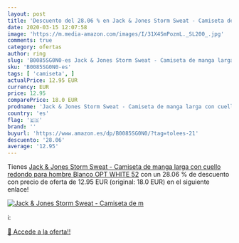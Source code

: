 ```yaml
---
layout: post
title: 'Descuento del 28.06 % en Jack & Jones Storm Sweat - Camiseta de m'
date: 2020-03-15 12:07:58
image: 'https://m.media-amazon.com/images/I/31X4SmPozmL._SL200_.jpg'
comments: true
category: ofertas
author: ring
slug: 'B0085SG0N0-es Jack & Jones Storm Sweat - Camiseta de manga larga con...'
sku: 'B0085SG0N0-es'
tags: [ 'camiseta', ]
actualPrice: 12.95 EUR
currency: EUR
price: 12.95
comparePrice: 18.0 EUR
prodname: 'Jack & Jones Storm Sweat - Camiseta de manga larga con cuello redondo para hombre  Blanco  OPT WHITE   52'
country: 'es'
flag: '🇪🇸'
brand: ''
buyurl: 'https://www.amazon.es/dp/B0085SG0N0/?tag=tolees-21'
descuento: '28.06'
average: '12.95'
---
```


Tienes [Jack & Jones Storm Sweat - Camiseta de manga larga con cuello redondo para hombre  Blanco  OPT WHITE   52](https://www.amazon.es/dp/B0085SG0N0/?tag=tolees-21) con un 28.06 % de descuento con precio de oferta de 12.95 EUR (original: 18.0 EUR) en el siguiente enlace!

[![Jack & Jones Storm Sweat - Camiseta de m](https://m.media-amazon.com/images/I/31X4SmPozmL._SL200_.jpg)](https://www.amazon.es/dp/B0085SG0N0/?tag=tolees-21)

ℹ️:


[🛒 Accede a la oferta!!](https://www.amazon.es/dp/B0085SG0N0/?tag=tolees-21)
